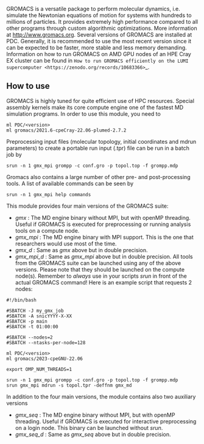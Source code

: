 GROMACS is a versatile package to perform molecular dynamics, i.e. simulate the Newtonian equations of motion for systems with hundreds to millions of particles. It provides extremely high performance compared to all other programs through custom algorithmic optimizations. More information at http://www.gromacs.org.
Several versions of GROMACS are installed at PDC. Generally, it is recommended to use the most recent version since it can be expected to be faster,
more stable and less memory demanding.
Information on how to run GROMACS on AMD GPU nodes of an HPE Cray EX cluster can be found in `How to run GROMACS efficiently on the LUMI supercomputer <https://zenodo.org/records/10683366>`_.

## How to use

GROMACS is highly tuned for quite efficient use of HPC resources.
Special assembly kernels make its core compute engine one of the fastest MD
simulation programs.
In order to use this module, you need to
```
ml PDC/<version>
ml gromacs/2021.6-cpeCray-22.06-plumed-2.7.2
```
Preprocessing input files (molecular topology, initial coordinates and
mdrun parameters) to create a portable run input (.tpr) file can be run
in a batch job by
```
srun -n 1 gmx_mpi grompp -c conf.gro -p topol.top -f grompp.mdp
```
Gromacs also contains a large number of other pre- and post-processing tools.
A list of available commands can be seen by
```
srun -n 1 gmx_mpi help commands
```
This module provides four main versions of the GROMACS suite:
* *gmx* : The MD engine binary without MPI, but with openMP threading. Useful if GROMACS is executed for preprocessing or running analysis tools on a compute node.
* *gmx_mpi* : The MD engine binary with MPI support. This is the one that researchers would use most of the time.
* *gmx_d* : Same as *gmx* above but in double precision.
* *gmx_mpi_d* : Same as *gmx_mpi* above but in double precision.
All tools from the GROMACS suite can be launched using any of the above
versions. Please note that they should be launched on the compute node(s).
Remember to *always* use in your scripts *srun* in front of the actual GROMACS
command! Here is an example script that requests 2 nodes:

```
#!/bin/bash

#SBATCH -J my_gmx_job
#SBATCH -A snicYYYY-X-XX
#SBATCH -p main
#SBATCH -t 01:00:00

#SBATCH --nodes=2
#SBATCH --ntasks-per-node=128

ml PDC/<version>
ml gromacs/2023-cpeGNU-22.06

export OMP_NUM_THREADS=1

srun -n 1 gmx_mpi grompp -c conf.gro -p topol.top -f grompp.mdp
srun gmx_mpi mdrun -s topol.tpr -deffnm gmx_md
```

In addition to the four main versions, the module contains also two auxiliary versions
* *gmx_seq* : The MD engine binary without MPI, but with openMP threading. Useful if GROMACS is executed for interactive preprocessing on a login node. This binary
can be launched without *srun*.
* *gmx_seq_d* : Same as *gmx_seq* above but in double precision.
